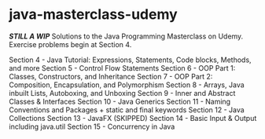 # java-masterclass-udemy
***STILL A WIP***
Solutions to the Java Programming Masterclass on Udemy.
Exercise problems begin at Section 4.

Section 4 - Java Tutorial: Expressions, Statements, Code blocks, Methods, and more
Section 5 - Control Flow Statements
Section 6 - OOP Part 1: Classes, Constructors, and Inheritance
Section 7 - OOP Part 2: Composition, Encapsulation, and Polymorphism
Section 8 - Arrays, Java inbuilt Lists, Autoboxing, and Unboxing
Section 9 - Inner and Abstract Classes & Interfaces
Section 10 - Java Generics
Section 11 - Naming Conventions and Packages + static and final keywords
Section 12 - Java Collections
Section 13 - JavaFX (SKIPPED)
Section 14 - Basic Input & Output including java.util
Section 15 - Concurrency in Java
